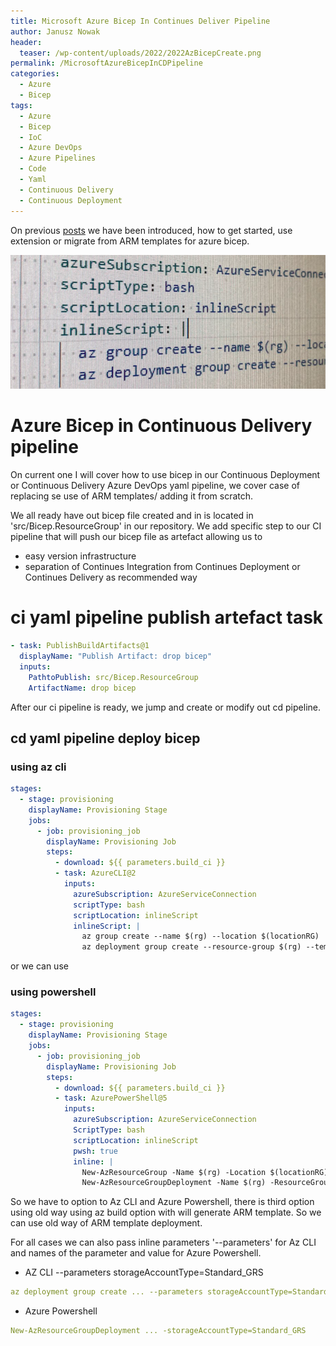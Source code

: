 ```yaml
---
title: Microsoft Azure Bicep In Continues Deliver Pipeline
author: Janusz Nowak
header:
  teaser: /wp-content/uploads/2022/2022AzBicepCreate.png
permalink: /MicrosoftAzureBicepInCDPipeline
categories:
  - Azure
  - Bicep
tags:
  - Azure
  - Bicep
  - IoC
  - Azure DevOps
  - Azure Pipelines
  - Code
  - Yaml
  - Continuous Delivery
  - Continuous Deployment
---
```


On previous [posts](./tags/#bicep) we have been introduced, how to get started, use extension or migrate from ARM templates for azure bicep.

![2022AzBicepCreate](/wp-content/uploads/2022/2022AzBicepCreate.png)

# Azure Bicep in Continuous Delivery pipeline

On current one I will cover how to use bicep in our Continuous Deployment or Continuous Delivery Azure DevOps yaml pipeline, we cover case of replacing se use of ARM templates/ adding it from scratch.

We all ready have out bicep file created and in is located in 'src/Bicep.ResourceGroup' in our repository.
We add specific step to our CI pipeline that will push our bicep file as artefact allowing us to

- easy version infrastructure
- separation of Continues Integration from Continues Deployment or Continues Delivery as recommended way

# ci yaml pipeline publish artefact task

```yaml
- task: PublishBuildArtifacts@1
  displayName: "Publish Artifact: drop bicep"
  inputs:
    PathtoPublish: src/Bicep.ResourceGroup
    ArtifactName: drop bicep
```

After our ci pipeline is ready, we jump and create or modify out cd pipeline.

## cd yaml pipeline deploy bicep

### using az cli

```yaml
stages:
  - stage: provisioning
    displayName: Provisioning Stage
    jobs:
      - job: provisioning_job
        displayName: Provisioning Job
        steps:
          - download: ${{ parameters.build_ci }}
          - task: AzureCLI@2
            inputs:
              azureSubscription: AzureServiceConnection
              scriptType: bash
              scriptLocation: inlineScript
              inlineScript: |
                az group create --name $(rg) --location $(locationRG)
                az deployment group create --resource-group $(rg) --template-file '$(Pipeline.Workspace)/${{ parameters.build_ci }}/drop bicep/main.bicep' --parameters '$(Pipeline.Workspace)/${{ parameters.build_ci }}/drop bicep/main.${{ parameters.env }}.parameters.json'
```

or we can use

### using powershell

```yaml
stages:
  - stage: provisioning
    displayName: Provisioning Stage
    jobs:
      - job: provisioning_job
        displayName: Provisioning Job
        steps:
          - download: ${{ parameters.build_ci }}
          - task: AzurePowerShell@5
            inputs:
              azureSubscription: AzureServiceConnection
              ScriptType: bash
              scriptLocation: inlineScript
              pwsh: true
              inline: |
                New-AzResourceGroup -Name $(rg) -Location $(locationRG)
                New-AzResourceGroupDeployment -Name $(rg) -ResourceGroupName ExampleGroup -TemplateFile '$(Pipeline.Workspace)/${{ parameters.build_ci }}/drop bicep/main.bicep' -TemplateParameterFile '$(Pipeline.Workspace)/${{ parameters.build_ci }}/drop bicep/main.${{ parameters.env }}.parameters.json'
```

So we have to option to Az CLI and Azure Powershell, there is third option using old way using az build option with will generate ARM template. So we can use old way of ARM template deployment.

For all cases we can also pass inline parameters '--parameters' for Az CLI and names of the parameter and value for Azure Powershell.

- AZ CLI --parameters storageAccountType=Standard_GRS

```yaml
az deployment group create ... --parameters storageAccountType=Standard_GRS
```

- Azure Powershell

```yaml
New-AzResourceGroupDeployment ... -storageAccountType=Standard_GRS
```
